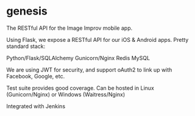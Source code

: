 # genesis
The RESTful API for the Image Improv mobile app.

Using Flask, we expose a RESTful API for our iOS & Android apps. Pretty standard stack:

Python/Flask/SQLAlchemy
Gunicorn/Nginx
Redis
MySQL
<photo storage>

We are using JWT for security, and support oAuth2 to link up with Facebook, Google, etc.

Test suite provides good coverage. Can be hosted in Linux (Gunicorn/Nginx) or Windows (Waitress/Nginx)

Integrated with Jenkins
